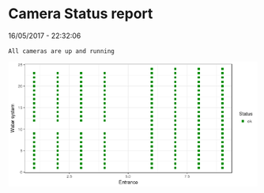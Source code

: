 Camera Status report
================
16/05/2017 - 22:32:06

    All cameras are up and running

![](camreport_files/figure-markdown_github/unnamed-chunk-2-1.png)
